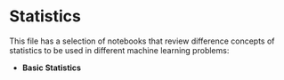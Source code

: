# Statistics
This file has a selection of notebooks that review difference concepts of statistics to be used in different machine learning problems:

- **Basic Statistics**
